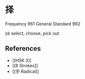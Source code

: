 # 择
Frequency 961
General Standard 992

zé
select, choose, pick out

## References
- [[HSK 3]]
- [[8 Strokes]]
- [[手 Radical]]